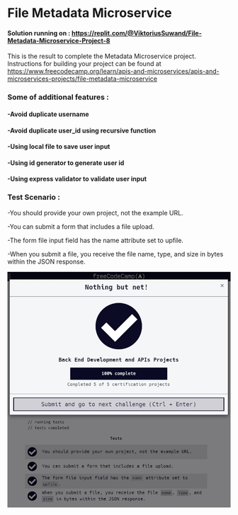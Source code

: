 # File Metadata Microservice
#### Solution running on : https://replit.com/@ViktoriusSuwand/File-Metadata-Microservice-Project-8

This is the result to complete the Metadata Microservice project. 
Instructions for building your project can be found at 
https://www.freecodecamp.org/learn/apis-and-microservices/apis-and-microservices-projects/file-metadata-microservice

###  Some of additional features :
#### -Avoid duplicate username
#### -Avoid duplicate user_id using recursive function
#### -Using local file to save user input
#### -Using id generator to generate user id
#### -Using express validator to validate user input

### Test Scenario :

-You should provide your own project, not the example URL.

-You can submit a form that includes a file upload.

-The form file input field has the name attribute set to upfile.

-When you submit a file, you receive the file name, type, and size in bytes within the JSON response.

![complete](complete.jpg)